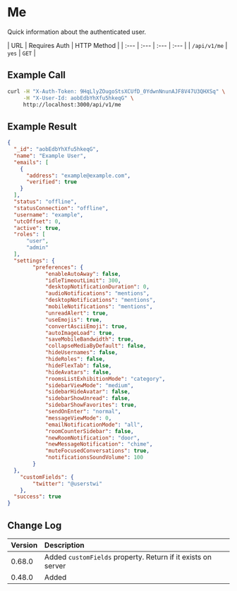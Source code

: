# Me

Quick information about the authenticated user.

| URL | Requires Auth | HTTP Method |
| :--- | :--- | :--- | :--- |
| `/api/v1/me` | `yes` | `GET` |

## Example Call

```bash
curl -H "X-Auth-Token: 9HqLlyZOugoStsXCUfD_0YdwnNnunAJF8V47U3QHXSq" \
     -H "X-User-Id: aobEdbYhXfu5hkeqG" \
     http://localhost:3000/api/v1/me
```

## Example Result

```json
{
  "_id": "aobEdbYhXfu5hkeqG",
  "name": "Example User",
  "emails": [
    {
      "address": "example@example.com",
      "verified": true
    }
  ],
  "status": "offline",
  "statusConnection": "offline",
  "username": "example",
  "utcOffset": 0,
  "active": true,
  "roles": [
      "user",
      "admin"
  ],
  "settings": {
        "preferences": {
            "enableAutoAway": false,
            "idleTimeoutLimit": 300,
            "desktopNotificationDuration": 0,
            "audioNotifications": "mentions",
            "desktopNotifications": "mentions",
            "mobileNotifications": "mentions",
            "unreadAlert": true,
            "useEmojis": true,
            "convertAsciiEmoji": true,
            "autoImageLoad": true,
            "saveMobileBandwidth": true,
            "collapseMediaByDefault": false,
            "hideUsernames": false,
            "hideRoles": false,
            "hideFlexTab": false,
            "hideAvatars": false,
            "roomsListExhibitionMode": "category",
            "sidebarViewMode": "medium",
            "sidebarHideAvatar": false,
            "sidebarShowUnread": false,
            "sidebarShowFavorites": true,
            "sendOnEnter": "normal",
            "messageViewMode": 0,
            "emailNotificationMode": "all",
            "roomCounterSidebar": false,
            "newRoomNotification": "door",
            "newMessageNotification": "chime",
            "muteFocusedConversations": true,
            "notificationsSoundVolume": 100
        }
  },
    "customFields": {
        "twitter": "@userstwi"
    },
  "success": true
}
```

## Change Log

| Version | Description |
| :--- | :--- |
| 0.68.0 | Added `customFields` property. Return if it exists on server |
| 0.48.0 | Added |
